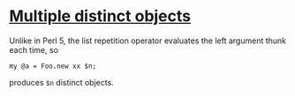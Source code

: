 [1]: http://rosettacode.org/wiki/Multiple_distinct_objects

# [Multiple distinct objects][1]

Unlike in Perl 5, the list repetition operator evaluates the left argument thunk each time, so

```perl6
my @a = Foo.new xx $n;
```


produces `$n` distinct objects.